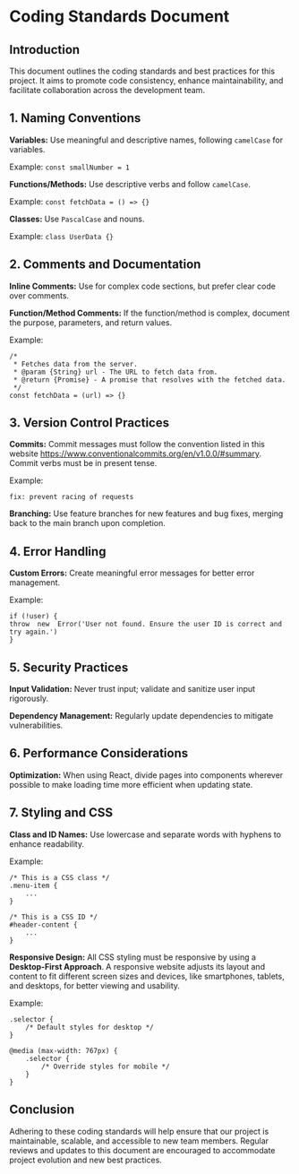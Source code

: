 ﻿# Coding Standards Document

## Introduction

This document outlines the coding standards and best practices for this project. It aims to promote code consistency, enhance maintainability, and facilitate collaboration across the development team.

## 1. Naming Conventions

**Variables:** Use meaningful and descriptive names, following `camelCase` for variables.
    
 Example:
 ```const smallNumber = 1```

**Functions/Methods:** Use descriptive verbs and follow `camelCase`.

Example:
```const fetchData = () => {}```

**Classes:** Use `PascalCase` and nouns.

Example:
```class UserData {}```

## 2. Comments and Documentation

**Inline Comments:** Use for complex code sections, but prefer clear code over comments.

**Function/Method Comments:** If the function/method is complex, document the purpose, parameters, and return values.

Example:
```
/*
 * Fetches data from the server.
 * @param {String} url - The URL to fetch data from.
 * @return {Promise} - A promise that resolves with the fetched data.
 */
const fetchData = (url) => {}
```

## 3. Version Control Practices

**Commits:** Commit messages must follow the convention listed in this website https://www.conventionalcommits.org/en/v1.0.0/#summary. Commit verbs must be in present tense.

Example:
```
fix: prevent racing of requests
```

**Branching:** Use feature branches for new features and bug fixes, merging back to the main branch upon completion.

## 4. Error Handling

**Custom Errors:** Create meaningful error messages for better error management.

Example:
```
if (!user) { 
throw  new  Error('User not found. Ensure the user ID is correct and try again.') 
}
```

## 5. Security Practices

**Input Validation:** Never trust input; validate and sanitize user input rigorously.

**Dependency Management:** Regularly update dependencies to mitigate vulnerabilities.

## 6. Performance Considerations

**Optimization:** When using React, divide pages into components wherever possible to make loading time more efficient when updating state.

## 7. Styling and CSS

**Class and ID Names:** Use lowercase and separate words with hyphens to enhance readability.

Example:
```
/* This is a CSS class */
.menu-item { 
	... 
}

/* This is a CSS ID */
#header-content {
	...
}
```

**Responsive Design:** All CSS styling must be responsive by using a **Desktop-First Approach**. A responsive website adjusts its layout and content to fit different screen sizes and devices, like smartphones, tablets, and desktops, for better viewing and usability.

Example:
```
.selector {
    /* Default styles for desktop */
}

@media (max-width: 767px) {
    .selector {
        /* Override styles for mobile */
    }
}
```

## Conclusion

Adhering to these coding standards will help ensure that our project is maintainable, scalable, and accessible to new team members. Regular reviews and updates to this document are encouraged to accommodate project evolution and new best practices.
